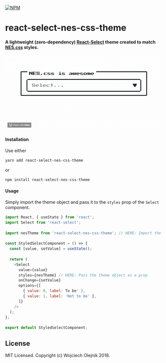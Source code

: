 [![NPM](https://img.shields.io/npm/v/react-select-nes-css-theme.svg)](https://www.npmjs.com/package/react-select-nes-css-theme)

# react-select-nes-css-theme
#### A lightweight (zero-dependency) [React-Select](https://github.com/JedWatson/react-select) theme created to match [NES.css](https://github.com/nostalgic-css/NES.css) styles.

![](example.gif)

#### Installation
Use either
```bash
yarn add react-select-nes-css-theme
```
or
```bash
npm install react-select-nes-css-theme
```

#### Usage
Simply import the theme object and pass it to the `styles` prop of the `Select` component.
```javascript
import React, { useState } from 'react';
import Select from 'react-select';

import nesTheme from 'react-select-nes-css-theme'; // HERE: Import the theme object

const StyledSelectComponent = () => {
  const [value, setValue] = useState();

  return (
    <Select
      value={value}
      styles={nesTheme} // HERE: Pass the theme object as a prop
      onChange={setValue}
      options={[
        { value: 0, label: To be' },
        { value: 1, label: 'Not to be' },
      ]}
    />
  );
};

export default StyledSelectComponent;
```

## License

MIT Licensed. Copyright (c) Wojciech Olejnik 2018.
